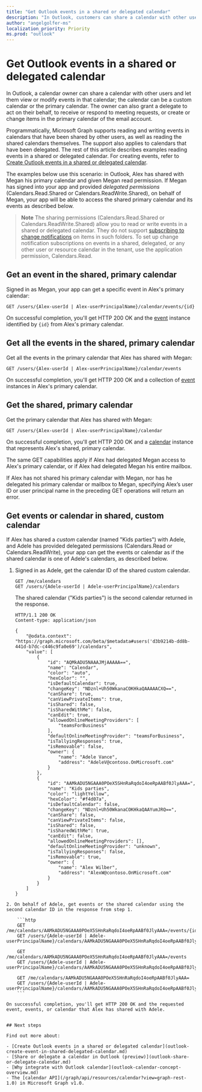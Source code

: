 ```yaml
---
title: "Get Outlook events in a shared or delegated calendar"
description: "In Outlook, customers can share a calendar with other users and let them view or modify events in that calendar. Customers can also grant a delegate to act on their  behalf, to receive or respond to meeting requests, or create or change items in the calendar."
author: "angelgolfer-ms"
localization_priority: Priority
ms.prod: "outlook"
---
```


# Get Outlook events in a shared or delegated calendar

In Outlook, a calendar owner can share a calendar with other users and let them view or modify events in that calendar; the calendar can be a custom calendar or the primary calendar. The owner can also grant a delegate to act on their behalf, to receive or respond to meeting requests, or create or change items in the primary calendar of the email account.

Programmatically, Microsoft Graph supports reading and writing events in calendars that have been shared by other users, as well as reading the shared calendars themselves. The support also applies to calendars that have been delegated. The rest of this article describes examples reading events in a shared or delegated calendar. For creating events, refer to [Create Outlook events in a shared or delegated calendar](#outlook-create-event-in-shared-delegated-calendar.md).

The examples below use this scenario: in Outlook, Alex has shared with Megan his primary calendar and given Megan read permission. If Megan has signed into your app and provided _delegated permissions_ (Calendars.Read.Shared or Calendars.ReadWrite.Shared), on behalf of Megan, your app will be able to access the shared primary calendar and its events as described below.

> **Note** The sharing permissions (Calendars.Read.Shared or Calendars.ReadWrite.Shared) allow you to read or write events in a shared or delegated calendar. They do not support [subscribing to change notifications](webhooks.md) on items in such folders. To set up change notification subscriptions on events in a shared, delegated, or any other user or resource calendar in the tenant, use the application permission, Calendars.Read.

## Get an event in the shared, primary calendar

Signed in as Megan, your app can get a specific event in Alex's primary calendar:

<!-- { "blockType": "ignored" } -->
```http
GET /users/{Alex-userId | Alex-userPrincipalName}/calendar/events/{id}
```

On successful completion, you'll get HTTP 200 OK and the [event](/graph/api/resources/event?view=graph-rest-1.0) instance identified by `{id}` from Alex's primary calendar.

## Get all the events in the shared, primary calendar

Get all the events in the primary calendar that Alex has shared with Megan:

<!-- { "blockType": "ignored" } -->
```http
GET /users/{Alex-userId | Alex-userPrincipalName}/calendar/events
```

On successful completion, you'll get HTTP 200 OK and a collection of [event](/graph/api/resources/event?view=graph-rest-1.0) instances in Alex's primary calendar.

## Get the shared, primary calendar

Get the primary calendar that Alex has shared with Megan:

<!-- { "blockType": "ignored" } -->
```http
GET /users/{Alex-userId | Alex-userPrincipalName}/calendar
```

On successful completion, you'll get HTTP 200 OK and a [calendar](/graph/api/resources/calendar?view=graph-rest-1.0) instance that represents Alex's shared, primary calendar.

The same GET capabilities apply if Alex had delegated Megan access to Alex's primary calendar, or if Alex had delegated Megan his entire mailbox.

If Alex has not shared his primary calendar with Megan, nor has he delegated his primary calendar or mailbox to Megan, specifying Alex’s user ID or user principal name in the preceding GET operations will return an error. 


## Get events or calendar in shared, custom calendar

If Alex has shared a _custom_ calendar (named "Kids parties") with Adele, and Adele has provided delegated permissions (Calendars.Read or Calendars.ReadWrite), your app can get the events or calendar as if the shared calendar is one of Adele's calendars, as described below.

1. Signed in as Adele, get the calendar ID of the shared custom calendar.

    ```http
    GET /me/calendars
    GET /users/{Adele-userId | Adele-userPrincipalName}/calendars
    ```

    The shared calendar ("Kids parties") is the second calendar returned in the response.

    ```http
    HTTP/1.1 200 OK
    Content-type: application/json

    {
        "@odata.context": "https://graph.microsoft.com/beta/$metadata#users('d3b9214b-dd8b-441d-b7dc-c446c9fa0e69')/calendars",
        "value": [
            {
                "id": "AQMkADU5NAAAJMjAAAAA==",
                "name": "Calendar",
                "color": "auto",
                "hexColor": "",
                "isDefaultCalendar": true,
                "changeKey": "NDznl+Uh50WkanaCOKHkaQAAAAACXQ==",
                "canShare": true,
                "canViewPrivateItems": true,
                "isShared": false,
                "isSharedWithMe": false,
                "canEdit": true,
                "allowedOnlineMeetingProviders": [
                    "teamsForBusiness"
                ],
                "defaultOnlineMeetingProvider": "teamsForBusiness",
                "isTallyingResponses": true,
                "isRemovable": false,
                "owner": {
                    "name": "Adele Vance",
                    "address": "AdeleV@contoso.OnMicrosoft.com"
                }
            },
            {
                "id": "AAMkADU5NGAAA0POeX5SHnRaRqdoI4oeRpAABf0JlyAAA=",
                "name": "Kids parties",
                "color": "lightYellow",
                "hexColor": "#f4d07a",
                "isDefaultCalendar": false,
                "changeKey": "NDznl+Uh50WkanaCOKHkaQAAYumJRQ==",
                "canShare": false,
                "canViewPrivateItems": false,
                "isShared": false,
                "isSharedWithMe": true,
                "canEdit": false,
                "allowedOnlineMeetingProviders": [],
                "defaultOnlineMeetingProvider": "unknown",
                "isTallyingResponses": false,
                "isRemovable": true,
                "owner": {
                    "name": "Alex Wilber",
                    "address": "AlexW@contoso.OnMicrosoft.com"
                }
            }
        ]
    }
```
2. On behalf of Adele, get events or the shared calendar using the second calendar ID in the response from step 1.

    ```http
    GET /me/calendars/AAMkADU5NGAAA0POeX5SHnRaRqdoI4oeRpAABf0JlyAAA=/events/{id}
    GET /users/{Adele-userId | Adele-userPrincipalName}/calendars/AAMkADU5NGAAA0POeX5SHnRaRqdoI4oeRpAABf0JlyAAA=/events/{id}

    GET /me/calendars/AAMkADU5NGAAA0POeX5SHnRaRqdoI4oeRpAABf0JlyAAA=/events
    GET /users/{Adele-userId | Adele-userPrincipalName}/calendars/AAMkADU5NGAAA0POeX5SHnRaRqdoI4oeRpAABf0JlyAAA=/events
    
    GET /me/calendars/AAMkADU5NGAAA0POeX5SHnRaRqdoI4oeRpAABf0JlyAAA=
    GET /users/{Adele-userId | Adele-userPrincipalName}/calendars/AAMkADU5NGAAA0POeX5SHnRaRqdoI4oeRpAABf0JlyAAA=
    ```

On successful completion, you'll get HTTP 200 OK and the requested event, events, or calendar that Alex has shared with Adele.


## Next steps

Find out more about:

- [Create Outlook events in a shared or delegated calendar](outlook-create-event-in-shared-delegated-calendar.md)
- [Share or delegate a calendar in Outlook (preview)](outlook-share-or-delegate-calendar.md)
- [Why integrate with Outlook calendar](outlook-calendar-concept-overview.md)
- The [calendar API](/graph/api/resources/calendar?view=graph-rest-1.0) in Microsoft Graph v1.0.
